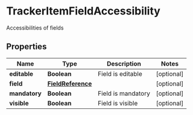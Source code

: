 

# TrackerItemFieldAccessibility

Accessibilities of fields

## Properties

| Name | Type | Description | Notes |
|------------ | ------------- | ------------- | -------------|
|**editable** | **Boolean** | Field is editable |  [optional] |
|**field** | [**FieldReference**](FieldReference.md) |  |  [optional] |
|**mandatory** | **Boolean** | Field is mandatory |  [optional] |
|**visible** | **Boolean** | Field is visible |  [optional] |



